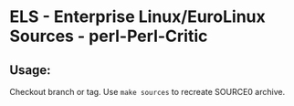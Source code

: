 # ELS - Enterprise Linux/EuroLinux Sources - perl-Perl-Critic
 
## Usage:
  Checkout branch or tag. Use `make sources` to recreate  SOURCE0 archive.
